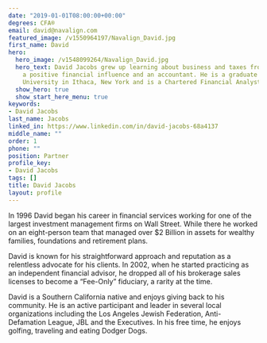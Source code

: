 ```yaml
---
date: "2019-01-01T08:00:00+00:00"
degrees: CFA®
email: david@navalign.com
featured_image: /v1550964197/Navalign_David.jpg
first_name: David
hero:
  hero_image: /v1548099264/Navalign_David.jpg
  hero_text: David Jacobs grew up learning about business and taxes from his father;
    a positive financial influence and an accountant. He is a graduate of Cornell
    University in Ithaca, New York and is a Chartered Financial Analyst® charterholder.
  show_hero: true
  show_start_here_menu: true
keywords:
- David Jacobs
last_name: Jacobs
linked_in: https://www.linkedin.com/in/david-jacobs-68a4137
middle_name: ""
order: 1
phone: ""
position: Partner
profile_key:
- David Jacobs
tags: []
title: David Jacobs
layout: profile
---
```

In 1996 David began his career in financial services working for one of the largest investment management firms on Wall Street. While there he worked on an eight-person team that managed over $2 Billion in assets for wealthy families, foundations and retirement plans.

David is known for his straightforward approach and reputation as a relentless advocate for his clients. In 2002, when he started practicing as an independent financial advisor, he dropped all of his brokerage sales licenses to become a “Fee-Only” fiduciary, a rarity at the time.

David is a Southern California native and enjoys giving back to his community. He is an active participant and leader in several local organizations including the Los Angeles Jewish Federation, Anti-Defamation League, JBL and the Executives. In his free time, he enjoys golfing, traveling and eating Dodger Dogs.